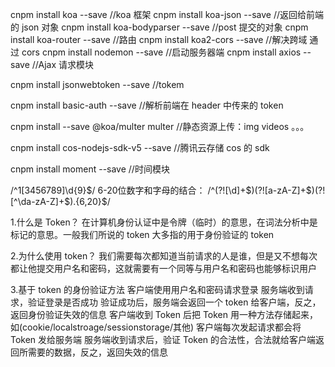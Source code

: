 <!-- 本地环境需要安装node环境  cnpm需要单独的配置好 -->

<!-- 安装cors环境 -->

cnpm install koa --save //koa 框架
cnpm install koa-json --save //返回给前端的 json 对象
cnpm install koa-bodyparser --save //post 提交的对象
cnpm install koa-router --save //路由
cnpm install koa2-cors --save //解决跨域 通过 cors
cnpm install nodemon --save //启动服务器端
cnpm install axios --save //Ajax 请求模块

<!-- jsonwebtoken -->

cnpm install jsonwebtoken --save //tokem

<!-- basic-auth -->

cnpm install basic-auth --save //解析前端在 header 中传来的 token

cnpm install --save @koa/multer multer //静态资源上传：img videos 。。。

cnpm install cos-nodejs-sdk-v5 --save //腾讯云存储 cos 的 sdk

cnpm install moment --save //时间模块

<!-- 正则表达式 -->

/^1[3456789]\d{9}$/
6-20位数字和字母的结合：
/^(?![\d]+$)(?![a-zA-Z]+$)(?![^\da-zA-Z]+$).{6,20}$/

1.什么是 Token？
在计算机身份认证中是令牌（临时）的意思，在词法分析中是标记的意思。一般我们所说的 token 大多指的用于身份验证的 token

2.为什么使用 token？
我们需要每次都知道当前请求的人是谁，但是又不想每次都让他提交用户名和密码，这就需要有一个同等与用户名和密码也能够标识用户

3.基于 token 的身份验证方法
客户端使用用户名和密码请求登录
服务端收到请求，验证登录是否成功
验证成功后，服务端会返回一个 token 给客户端，反之，返回身份验证失效的信息
客户端收到 Token 后把 Token 用一种方法存储起来，如(cookie/localstroage/sessionstorage/其他)
客户端每次发起请求都会将 Token 发给服务端
服务端收到请求后，验证 Token 的合法性，合法就给客户端返回所需要的数据，反之，返回失效的信息
